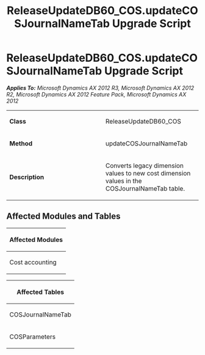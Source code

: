 ﻿---
title: ReleaseUpdateDB60_COS.updateCOSJournalNameTab Upgrade Script
TOCTitle: ReleaseUpdateDB60_COS.updateCOSJournalNameTab Upgrade Script
ms:assetid: 7dd971c1-9971-afc3-0f35-8ab749c58606
ms:mtpsurl: https://msdn.microsoft.com/en-us/library/JJ719490(v=AX.60)
ms:contentKeyID: 49709280
ms.date: 05/18/2015
mtps_version: v=AX.60
---

# ReleaseUpdateDB60\_COS.updateCOSJournalNameTab Upgrade Script 


_**Applies To:** Microsoft Dynamics AX 2012 R3, Microsoft Dynamics AX 2012 R2, Microsoft Dynamics AX 2012 Feature Pack, Microsoft Dynamics AX 2012_

<table>
<colgroup>
<col style="width: 50%" />
<col style="width: 50%" />
</colgroup>
<tbody>
<tr class="odd">
<td><p><strong>Class</strong></p></td>
<td><p>ReleaseUpdateDB60_COS</p></td>
</tr>
<tr class="even">
<td><p><strong>Method</strong></p></td>
<td><p>updateCOSJournalNameTab</p></td>
</tr>
<tr class="odd">
<td><p><strong>Description</strong></p></td>
<td><p>Converts legacy dimension values to new cost dimension values in the COSJournalNameTab table.</p></td>
</tr>
</tbody>
</table>


## Affected Modules and Tables

<table>
<colgroup>
<col style="width: 100%" />
</colgroup>
<thead>
<tr class="header">
<th><p>Affected Modules</p></th>
</tr>
</thead>
<tbody>
<tr class="odd">
<td><p>Cost accounting</p></td>
</tr>
</tbody>
</table>


<table>
<colgroup>
<col style="width: 100%" />
</colgroup>
<thead>
<tr class="header">
<th><p>Affected Tables</p></th>
</tr>
</thead>
<tbody>
<tr class="odd">
<td><p>COSJournalNameTab</p></td>
</tr>
<tr class="even">
<td><p>COSParameters</p></td>
</tr>
</tbody>
</table>

  


